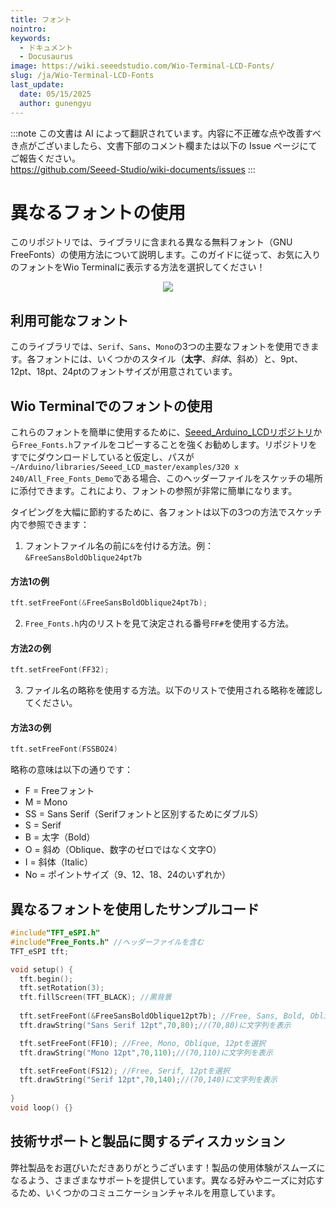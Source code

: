 ```yaml
---
title: フォント
nointro:
keywords:
  - ドキュメント
  - Docusaurus
image: https://wiki.seeedstudio.com/Wio-Terminal-LCD-Fonts/
slug: /ja/Wio-Terminal-LCD-Fonts
last_update:
  date: 05/15/2025
  author: gunengyu
---
```

:::note
この文書は AI によって翻訳されています。内容に不正確な点や改善すべき点がございましたら、文書下部のコメント欄または以下の Issue ページにてご報告ください。  
https://github.com/Seeed-Studio/wiki-documents/issues
:::

# 異なるフォントの使用

このリポジトリでは、ライブラリに含まれる異なる無料フォント（GNU FreeFonts）の使用方法について説明します。このガイドに従って、お気に入りのフォントをWio Terminalに表示する方法を選択してください！

<div align="center"><img src="https://files.seeedstudio.com/wiki/Wio-Terminal/img/WechatIMG2309.jpeg.jpg" /></div>

## 利用可能なフォント

このライブラリでは、`Serif`、`Sans`、`Mono`の3つの主要なフォントを使用できます。各フォントには、いくつかのスタイル（**太字**、*斜体*、斜め）と、9pt、12pt、18pt、24ptのフォントサイズが用意されています。

## Wio Terminalでのフォントの使用

これらのフォントを簡単に使用するために、[Seeed_Arduino_LCDリポジトリ](https://wiki.seeedstudio.com/Wio-Terminal-LCD-Overview/#installing-the-tft-lcd-library-separately)から`Free_Fonts.h`ファイルをコピーすることを強くお勧めします。リポジトリをすでにダウンロードしていると仮定し、パスが`~/Arduino/libraries/Seeed_LCD_master/examples/320 x 240/All_Free_Fonts_Demo`である場合、このヘッダーファイルをスケッチの場所に添付できます。これにより、フォントの参照が非常に簡単になります。

タイピングを大幅に節約するために、各フォントは以下の3つの方法でスケッチ内で参照できます：

1. フォントファイル名の前に`&`を付ける方法。例：`&FreeSansBoldOblique24pt7b`

#### 方法1の例

```cpp
tft.setFreeFont(&FreeSansBoldOblique24pt7b);
```

2. `Free_Fonts.h`内のリストを見て決定される番号`FF#`を使用する方法。

#### 方法2の例

```cpp
tft.setFreeFont(FF32);
```

3. ファイル名の略称を使用する方法。以下のリストで使用される略称を確認してください。

#### 方法3の例

```cpp
tft.setFreeFont(FSSBO24)
```

略称の意味は以下の通りです：

- F = Freeフォント
- M = Mono
- SS = Sans Serif（Serifフォントと区別するためにダブルS）
- S = Serif
- B = 太字（Bold）
- O = 斜め（Oblique、数字のゼロではなく文字O）
- I = 斜体（Italic）
- No = ポイントサイズ（9、12、18、24のいずれか）

## 異なるフォントを使用したサンプルコード

```cpp
#include"TFT_eSPI.h"
#include"Free_Fonts.h" //ヘッダーファイルを含む
TFT_eSPI tft;

void setup() {
  tft.begin();
  tft.setRotation(3);
  tft.fillScreen(TFT_BLACK); //黒背景
  
  tft.setFreeFont(&FreeSansBoldOblique12pt7b); //Free, Sans, Bold, Oblique, 12ptを選択
  tft.drawString("Sans Serif 12pt",70,80);//(70,80)に文字列を表示

  tft.setFreeFont(FF10); //Free, Mono, Oblique, 12ptを選択
  tft.drawString("Mono 12pt",70,110);//(70,110)に文字列を表示

  tft.setFreeFont(FS12); //Free, Serif, 12ptを選択
  tft.drawString("Serif 12pt",70,140);//(70,140)に文字列を表示
  
}
void loop() {}
```

## 技術サポートと製品に関するディスカッション

弊社製品をお選びいただきありがとうございます！製品の使用体験がスムーズになるよう、さまざまなサポートを提供しています。異なる好みやニーズに対応するため、いくつかのコミュニケーションチャネルを用意しています。

<div class="button_tech_support_container">
<a href="https://forum.seeedstudio.com/" class="button_forum"></a> 
<a href="https://www.seeedstudio.com/contacts" class="button_email"></a>
</div>

<div class="button_tech_support_container">
<a href="https://discord.gg/eWkprNDMU7" class="button_discord"></a> 
<a href="https://github.com/Seeed-Studio/wiki-documents/discussions/69" class="button_discussion"></a>
</div>